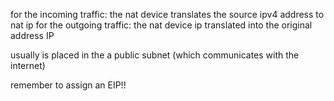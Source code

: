 for the incoming traffic:
	the nat device translates the source ipv4 address to nat ip
for the outgoing traffic:
	the nat device ip translated into the original address IP


usually is placed in the  a public subnet (which communicates with the internet)


remember to assign an EIP!!